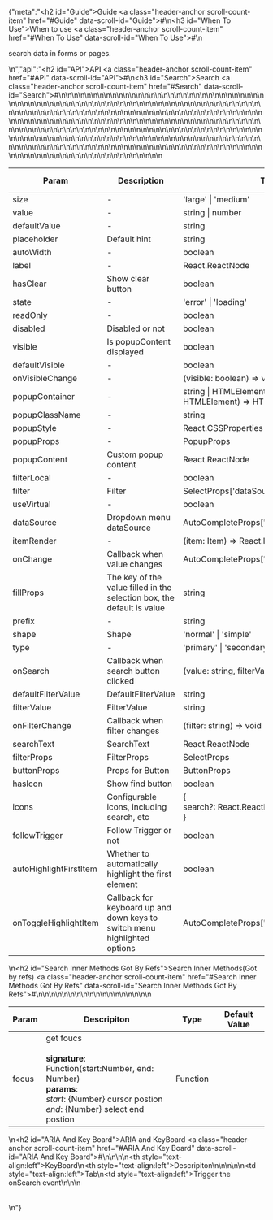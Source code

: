 {"meta":"<h2 id=\"Guide\">Guide <a class=\"header-anchor scroll-count-item\" href=\"#Guide\" data-scroll-id=\"Guide\">#</a></h2>\n<h3 id=\"When To Use\">When to use <a class=\"header-anchor scroll-count-item\" href=\"#When To Use\" data-scroll-id=\"When To Use\">#</a></h3>\n<p>search data in forms or pages.</p>\n","api":"<h2 id=\"API\">API <a class=\"header-anchor scroll-count-item\" href=\"#API\" data-scroll-id=\"API\">#</a></h2>\n<h3 id=\"Search\">Search <a class=\"header-anchor scroll-count-item\" href=\"#Search\" data-scroll-id=\"Search\">#</a></h3>\n<table>\n<thead>\n<tr>\n<th>Param</th>\n<th>Description</th>\n<th>Type</th>\n<th>Default Value</th>\n<th>Required</th>\n</tr>\n</thead>\n<tbody>\n<tr>\n<td>size</td>\n<td>-</td>\n<td>&apos;large&apos; | &apos;medium&apos;</td>\n<td>&apos;medium&apos;</td>\n<td></td>\n</tr>\n<tr>\n<td>value</td>\n<td>-</td>\n<td>string | number</td>\n<td>-</td>\n<td></td>\n</tr>\n<tr>\n<td>defaultValue</td>\n<td>-</td>\n<td>string</td>\n<td>-</td>\n<td></td>\n</tr>\n<tr>\n<td>placeholder</td>\n<td>Default hint</td>\n<td>string</td>\n<td>-</td>\n<td></td>\n</tr>\n<tr>\n<td>autoWidth</td>\n<td>-</td>\n<td>boolean</td>\n<td>-</td>\n<td></td>\n</tr>\n<tr>\n<td>label</td>\n<td>-</td>\n<td>React.ReactNode</td>\n<td>-</td>\n<td></td>\n</tr>\n<tr>\n<td>hasClear</td>\n<td>Show clear button</td>\n<td>boolean</td>\n<td>-</td>\n<td></td>\n</tr>\n<tr>\n<td>state</td>\n<td>-</td>\n<td>&apos;error&apos; | &apos;loading&apos;</td>\n<td>-</td>\n<td></td>\n</tr>\n<tr>\n<td>readOnly</td>\n<td>-</td>\n<td>boolean</td>\n<td>-</td>\n<td></td>\n</tr>\n<tr>\n<td>disabled</td>\n<td>Disabled or not</td>\n<td>boolean</td>\n<td>-</td>\n<td></td>\n</tr>\n<tr>\n<td>visible</td>\n<td>Is popupContent displayed</td>\n<td>boolean</td>\n<td>-</td>\n<td></td>\n</tr>\n<tr>\n<td>defaultVisible</td>\n<td>-</td>\n<td>boolean</td>\n<td>-</td>\n<td></td>\n</tr>\n<tr>\n<td>onVisibleChange</td>\n<td>-</td>\n<td>(visible: boolean) =&gt; void</td>\n<td>-</td>\n<td></td>\n</tr>\n<tr>\n<td>popupContainer</td>\n<td>-</td>\n<td>string | HTMLElement | ((target: HTMLElement) =&gt; HTMLElement)</td>\n<td>-</td>\n<td></td>\n</tr>\n<tr>\n<td>popupClassName</td>\n<td>-</td>\n<td>string</td>\n<td>-</td>\n<td></td>\n</tr>\n<tr>\n<td>popupStyle</td>\n<td>-</td>\n<td>React.CSSProperties</td>\n<td>-</td>\n<td></td>\n</tr>\n<tr>\n<td>popupProps</td>\n<td>-</td>\n<td>PopupProps</td>\n<td>-</td>\n<td></td>\n</tr>\n<tr>\n<td>popupContent</td>\n<td>Custom popup content</td>\n<td>React.ReactNode</td>\n<td>-</td>\n<td></td>\n</tr>\n<tr>\n<td>filterLocal</td>\n<td>-</td>\n<td>boolean</td>\n<td>-</td>\n<td></td>\n</tr>\n<tr>\n<td>filter</td>\n<td>Filter</td>\n<td>SelectProps[&apos;dataSource&apos;]</td>\n<td>-</td>\n<td></td>\n</tr>\n<tr>\n<td>useVirtual</td>\n<td>-</td>\n<td>boolean</td>\n<td>-</td>\n<td></td>\n</tr>\n<tr>\n<td>dataSource</td>\n<td>Dropdown menu dataSource</td>\n<td>AutoCompleteProps[&apos;dataSource&apos;]</td>\n<td>-</td>\n<td></td>\n</tr>\n<tr>\n<td>itemRender</td>\n<td>-</td>\n<td>(item: Item) =&gt; React.ReactNode</td>\n<td>-</td>\n<td></td>\n</tr>\n<tr>\n<td>onChange</td>\n<td>Callback when value changes</td>\n<td>AutoCompleteProps[&apos;onChange&apos;]</td>\n<td>-</td>\n<td></td>\n</tr>\n<tr>\n<td>fillProps</td>\n<td>The key of the value filled in the selection box, the default is value</td>\n<td>string</td>\n<td>-</td>\n<td></td>\n</tr>\n<tr>\n<td>prefix</td>\n<td>-</td>\n<td>string</td>\n<td>-</td>\n<td></td>\n</tr>\n<tr>\n<td>shape</td>\n<td>Shape</td>\n<td>&apos;normal&apos; | &apos;simple&apos;</td>\n<td>&apos;normal&apos;</td>\n<td></td>\n</tr>\n<tr>\n<td>type</td>\n<td>-</td>\n<td>&apos;primary&apos; | &apos;secondary&apos; | &apos;normal&apos; | &apos;dark&apos;</td>\n<td>&apos;normal&apos;</td>\n<td></td>\n</tr>\n<tr>\n<td>onSearch</td>\n<td>Callback when search button clicked</td>\n<td>(value: string, filterValue?: string) =&gt; void</td>\n<td>-</td>\n<td></td>\n</tr>\n<tr>\n<td>defaultFilterValue</td>\n<td>DefaultFilterValue</td>\n<td>string</td>\n<td>-</td>\n<td></td>\n</tr>\n<tr>\n<td>filterValue</td>\n<td>FilterValue</td>\n<td>string</td>\n<td>-</td>\n<td></td>\n</tr>\n<tr>\n<td>onFilterChange</td>\n<td>Callback when filter changes</td>\n<td>(filter: string) =&gt; void</td>\n<td>-</td>\n<td></td>\n</tr>\n<tr>\n<td>searchText</td>\n<td>SearchText</td>\n<td>React.ReactNode</td>\n<td>-</td>\n<td></td>\n</tr>\n<tr>\n<td>filterProps</td>\n<td>FilterProps</td>\n<td>SelectProps</td>\n<td>-</td>\n<td></td>\n</tr>\n<tr>\n<td>buttonProps</td>\n<td>Props for Button</td>\n<td>ButtonProps</td>\n<td>-</td>\n<td></td>\n</tr>\n<tr>\n<td>hasIcon</td>\n<td>Show find button</td>\n<td>boolean</td>\n<td>-</td>\n<td></td>\n</tr>\n<tr>\n<td>icons</td>\n<td>Configurable icons, including search, etc</td>\n<td>{<br> search?: React.ReactNode;<br> }</td>\n<td>-</td>\n<td></td>\n</tr>\n<tr>\n<td>followTrigger</td>\n<td>Follow Trigger or not</td>\n<td>boolean</td>\n<td>-</td>\n<td></td>\n</tr>\n<tr>\n<td>autoHighlightFirstItem</td>\n<td>Whether to automatically highlight the first element</td>\n<td>boolean</td>\n<td>-</td>\n<td></td>\n</tr>\n<tr>\n<td>onToggleHighlightItem</td>\n<td>Callback for keyboard up and down keys to switch menu highlighted options</td>\n<td>AutoCompleteProps[&apos;onToggleHighlightItem&apos;]</td>\n<td>-</td>\n<td></td>\n</tr>\n</tbody>\n</table>\n<h2 id=\"Search Inner Methods Got By Refs\">Search Inner Methods(Got by refs) <a class=\"header-anchor scroll-count-item\" href=\"#Search Inner Methods Got By Refs\" data-scroll-id=\"Search Inner Methods Got By Refs\">#</a></h2>\n<table>\n<thead>\n<tr>\n<th>Param</th>\n<th>Descripiton</th>\n<th>Type</th>\n<th>Default Value</th>\n</tr>\n</thead>\n<tbody>\n<tr>\n<td>focus</td>\n<td>get foucs<br><br><strong>signature</strong>:<br> Function(start:Number, end: Number)<br><strong>params</strong>:<br><em>start</em>: {Number} cursor postion<br><em>end</em>: {Number} select end postion</td>\n<td>Function</td>\n<td></td>\n</tr>\n</tbody>\n</table>\n<h2 id=\"ARIA And Key Board\">ARIA and KeyBoard <a class=\"header-anchor scroll-count-item\" href=\"#ARIA And Key Board\" data-scroll-id=\"ARIA And Key Board\">#</a></h2>\n<table>\n<thead>\n<tr>\n<th style=\"text-align:left\">KeyBoard</th>\n<th style=\"text-align:left\">Descripiton</th>\n</tr>\n</thead>\n<tbody>\n<tr>\n<td style=\"text-align:left\">Tab</td>\n<td style=\"text-align:left\">Trigger the onSearch event</td>\n</tr>\n</tbody>\n</table>\n"}